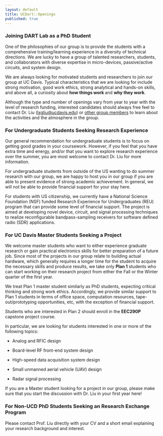 ```yaml
---
layout: default
title: UCDart::Openings
published: true
---
```

<!--
<div class="alert alert-danger">
    A postdoc researcher position is available. More details can be found <a href="postdoc-cm.html"> here </a>.
</div>
-->

<!---
<div class="alert alert-info">
    A Ph.D. position is available for Fall 2017. Strong analytical capabilities and a background in analog and/or radio frequency IC are preferred.
</div>
-->

### Joining DART Lab as a PhD Student

One of the philosophies of our group is to provide the students with a comprehensive training/learning experience in a diversity of technical directions. We are lucky to have a group of talented researchers, students, and collaborators with diverse expertise in micro-devices, passive/active circuits, and system design.

We are always looking for motivated students and researchers to join our group at UC Davis. Typical characteristics that we are looking for include strong motivation, good work ethics, strong analytical and hands-on skills, and above all, a curiosity about <strong>how things work </strong> and <strong>why they work</strong>.

Although the type and number of openings vary from year to year with the level of research funding, interested candidates should always free feel to contact Dr. Liu (lxgliu@ucdavis.edu) or [other group members](/people/) to learn about the activities and the atmosphere in the group.

### For Undergraduate Students Seeking Research Experience

Our general recommendation for undergraduate students is to focus on getting good grades in your coursework. However, if you feel that you have extra time and energy, and/or that you want to explore research experience over the summer, you are most welcome to contact Dr. Liu for more information.

For undergraduate students from outside of the US wanting to do summer research with our group, we are happy to host you in our group if you are able to present evidence of strong academic achievement. In general, we will not be able to provide financial support for your stay here.

For students with US citizenship, we currently have a National Science Foundation (NSF) funded Research Experience for Undergraduates (REU) program that can provide some level of financial support. The project is aimed at developing novel device, circuit, and signal processing techniques to realize reconfigurable bandpass-sampling receivers for software defined radio (SDR) applications.


### For UC Davis Master Students Seeking a Project

We welcome master students who want to either experience graduate research or gain practical electronics skills for better preparation of a future job. Since most of the projects in our group relate to building actual hardware, which generally requires a longer time for the student to acquire the necessary skills and produce results, we take only **Plan 1** students who can start working on their research project from either the Fall or the Winter quarter of the first year.

We treat Plan 1 master student similarly as PhD students, expecting critical thinking and strong work ethics. Accordingly, we provide similar support to Plan 1 students in terms of office space, computation resources, tape-out/prototyping opportunities, etc, with the exception of financial support.

Students who are interested in Plan 2 should enroll in the **EEC290P** capstone project course.  

In particular, we are looking for students interested in one or more of the following topics:

 - Analog and RFIC design

 - Board-level RF front-end system design

 - High-speed data acquisition system design

 - Small unmanned aerial vehicle (UAV) design

 - Radar signal processing

<!--
In our lab, the expectations for a master student is that he/she must be able to contribute at least 10 hours/week to the master project. There will usually be a one-quarter "evaluation" period to determine there is enough "chemistry" between the advisor and the student.
-->

If you are a Master student looking for a project in our group, please make sure that you start the discussion with Dr. Liu in your first year here!

### For Non-UCD PhD Students Seeking an Research Exchange Program

Please contact Prof. Liu directly with your CV and a short email explaining your research background and interest. 
